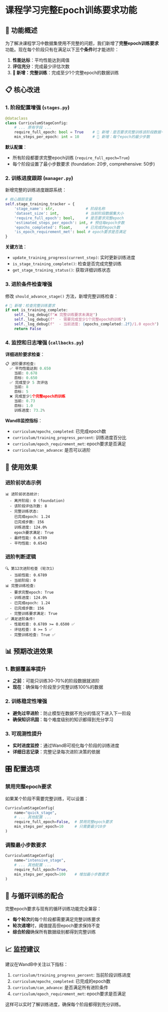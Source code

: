 # 课程学习完整Epoch训练要求功能

## 🎯 功能概述

为了解决课程学习中数据集使用不完整的问题，我们新增了**完整epoch训练要求**功能。现在每个阶段只有在满足以下**三个条件**时才能进阶：

1. **性能达标**：平均性能达到阈值
2. **评估充分**：完成最少评估次数
3. **🔧 新增：完整训练**：完成至少1个完整epoch的数据训练

## 📋 核心改进

### 1. 阶段配置增强 (`stages.py`)

```python
@dataclass
class CurriculumStageConfig:
    # ... 原有字段 ...
    require_full_epoch: bool = True    # 🔧 新增：是否要求完整训练该阶段数据一遍
    min_steps_per_epoch: int = 10      # 🔧 新增：每个epoch的最少步数
```

**默认配置**：
- 所有阶段都要求完整epoch训练 (`require_full_epoch=True`)
- 每个阶段设置了最小步数要求 (foundation: 20步, comprehensive: 50步)

### 2. 训练进度跟踪 (`manager.py`)

新增完整的训练进度跟踪系统：

```python
# 核心跟踪变量
self.stage_training_tracker = {
    'stage_name': str,              # 阶段名称
    'dataset_size': int,            # 当前阶段数据集大小
    'require_full_epoch': bool,     # 是否要求完整epoch
    'estimated_steps_per_epoch': int, # 预估每epoch步数
    'epochs_completed': float,      # 已完成的epoch数
    'is_epoch_requirement_met': bool # epoch要求是否满足
}
```

**关键方法**：
- `update_training_progress(current_step)`: 实时更新训练进度
- `is_stage_training_complete()`: 检查是否完成完整训练
- `get_stage_training_status()`: 获取详细训练状态

### 3. 进阶条件检查增强

修改 `should_advance_stage()` 方法，新增完整训练检查：

```python
# 🔧 新增：检查完整训练要求
if not is_training_complete:
    self._log_debug(f"❌ 完整训练要求未满足")
    self._log_debug(f"  - 需要完成至少1个完整epoch的训练")
    self._log_debug(f"  - 当前进度: {epochs_completed:.2f}/1.0 epoch")
    return False
```

### 4. 监控和日志增强 (`callbacks.py`)

**详细进阶要求检查**：
```python
📋 进阶要求检查:
  ✅ 平均性能达到 0.650
    当前: 0.678
    目标: 0.650
  ✅ 完成至少 5 次评估
    当前: 8
    目标: 5
  ❌ 完成至少1个完整epoch的训练
    当前: 0.73
    目标: 1.0
    训练进度: 73.2%
```

**WandB监控指标**：
- `curriculum/epochs_completed`: 已完成epoch数
- `curriculum/training_progress_percent`: 训练进度百分比
- `curriculum/epoch_requirement_met`: epoch要求是否满足
- `curriculum/can_advance`: 是否可以进阶

## 🔧 使用效果

### 进阶前状态示例
```
📊 进阶前状态统计:
  - 离开阶段: 0 (foundation)
  - 该阶段评估次数: 8
  - 完整训练状态:
    已完成epoch: 1.24
    已完成步数: 156
    训练进度: 124.0%
    epoch要求满足: True
  - 最终性能: 0.6789
  - 平均性能: 0.6543
```

### 进阶判断逻辑
```
🔍 第12次进阶检查 (轮次1)
  - 当前性能: 0.6789
  - 当前阶段: 0
📊 完整训练检查:
  - 要求完整epoch: True
  - 训练进度: 124.0%
  - 已完成epoch: 1.24
  - 已完成步数: 156
  - 完整训练要求满足: True
✅ 满足进阶条件!
  - 性能检查: 0.6789 >= 0.6500 ✅
  - 评估检查: 8 >= 5 ✅
  - 完整训练检查: True ✅
```

## 📊 预期改进效果

### 1. 数据覆盖率提升
- **之前**：可能只训练30-70%的阶段数据就进阶
- **现在**：确保每个阶段至少完整训练100%的数据

### 2. 训练稳定性增强
- **避免过早进阶**：防止模型在数据不充分的情况下进入下一阶段
- **确保知识巩固**：每个难度级别的知识都得到充分学习

### 3. 可观测性提升
- **实时进度监控**：通过WandB可视化每个阶段的训练进度
- **详细日志记录**：完整记录每次进阶决策的依据

## 🎛️ 配置选项

### 禁用完整epoch要求
如果某个阶段不需要完整训练，可以设置：
```python
CurriculumStageConfig(
    name="quick_stage",
    # ... 其他配置 ...
    require_full_epoch=False,  # 禁用完整epoch要求
    min_steps_per_epoch=10     # 只需要最少10步
)
```

### 调整最小步数要求
```python
CurriculumStageConfig(
    name="intensive_stage",
    # ... 其他配置 ...
    require_full_epoch=True,
    min_steps_per_epoch=100    # 增加最小步数要求
)
```

## 🔄 与循环训练的配合

完整epoch要求与现有的循环训练功能完全兼容：
- **每个轮次**的每个阶段都需要满足完整训练要求
- **轮次递增**时，阈值提高但epoch要求保持不变
- **综合阶段**确保所有数据级别都得到完整训练

## 📈 监控建议

建议在WandB中关注以下指标：
1. `curriculum/training_progress_percent`: 当前阶段训练进度
2. `curriculum/epochs_completed`: 已完成的epoch数
3. `curriculum/can_advance`: 是否满足所有进阶条件
4. `curriculum/epoch_requirement_met`: epoch要求是否满足

这样可以实时了解训练进度，确保每个阶段都得到充分训练。 